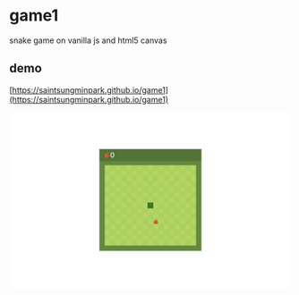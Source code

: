 # game1
snake game on vanilla js and html5 canvas

## demo
[https://saintsungminpark.github.io/game1](https://saintsungminpark.github.io/game1)

![ex_screenshot](./screenshot1.jpg)
